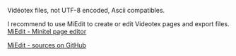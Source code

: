 Vidéotex files, not UTF-8 encoded, Ascii compatibles.

I recommend to use MiEdit to create or edit Videotex pages and export files.
[MiEdit - Minitel page editor](https://minitel.cquest.org/)

[MiEdit - sources on GitHub](https://github.com/Zigazou/miedit)

